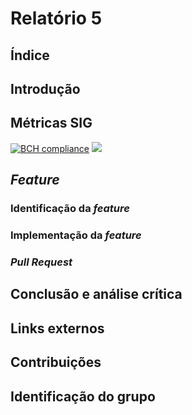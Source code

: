 # Relatório 5


## Índice


## Introdução


## Métricas SIG

[![BCH compliance](https://bettercodehub.com/edge/badge/VascoUP/BetterStorage)](https://bettercodehub.com)
<img src='https://bettercodehub.com/edge/badge/VascoUP/BetterStorage'>


## *Feature*


### Identificação da *feature*


### Implementação da *feature*


### *Pull Request*


## Conclusão e análise crítica


## Links externos


## Contribuições


## Identificação do grupo
